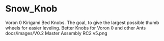 # Snow_Knob
Voron 0 Kirigami Bed Knobs. The goal, to give the largest possible thumb wheels for easier leveling.
Better Knobs for Voron 0 and other Ants
docs/images/V0.2 Master Assembly RC2 v5.png
